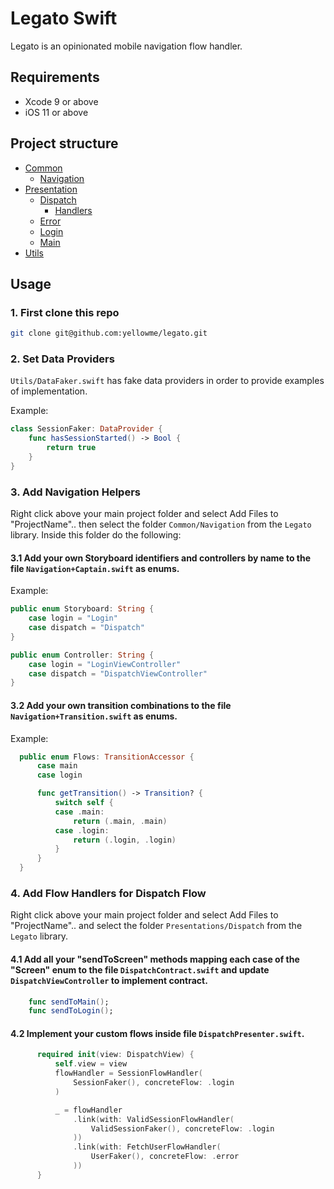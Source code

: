 # Legato Swift

Legato is an opinionated mobile navigation flow handler.

## Requirements
* Xcode 9 or above
* iOS 11 or above

## Project structure

* [Common](./Common)
  * [Navigation](./Navigation)
* [Presentation](./Presentation)
  * [Dispatch](./Presentation/Dispatch)
    * [Handlers](./Presentation/Dispatch/Handlers)
  * [Error](./Presentation/Error)
  * [Login](./Presentation/Login)
  * [Main](./Presentation/Main)
* [Utils](./Utils)


## Usage

### 1. First clone this repo

``` bash
git clone git@github.com:yellowme/legato.git
```
### 2. Set Data Providers

`Utils/DataFaker.swift` has fake data providers in order to provide examples of
implementation.

Example:

```swift
class SessionFaker: DataProvider {
    func hasSessionStarted() -> Bool {
        return true
    }
}
```


### 3. Add Navigation Helpers
Right click above your main project folder and select Add Files to "ProjectName".. then select the folder `Common/Navigation` from the `Legato` library. Inside this folder do the following:

  #### 3.1 Add your own Storyboard identifiers and controllers by name to the file `Navigation+Captain.swift` as enums.

  Example:

  ```swift
  public enum Storyboard: String {
      case login = "Login"
      case dispatch = "Dispatch"
  }

  public enum Controller: String {
      case login = "LoginViewController"
      case dispatch = "DispatchViewController"
  }
  ```

  #### 3.2 Add your own transition combinations to the file `Navigation+Transition.swift` as enums.

  Example:

  ```swift
    public enum Flows: TransitionAccessor {
        case main
        case login

        func getTransition() -> Transition? {
            switch self {
            case .main:
                return (.main, .main)
            case .login:
                return (.login, .login)
            }
        }
    }
  ```

### 4. Add Flow Handlers for Dispatch Flow
Right click above your main project folder and select Add Files to "ProjectName".. and select the folder `Presentations/Dispatch` from the `Legato` library.


  #### 4.1 Add all your "sendToScreen" methods mapping each case of the "Screen" enum to the file `DispatchContract.swift` and update `DispatchViewController` to implement contract.

```swift
    func sendToMain();
    func sendToLogin();
```

  #### 4.2 Implement your custom flows inside file `DispatchPresenter.swift`.

```swift
      required init(view: DispatchView) {
          self.view = view
          flowHandler = SessionFlowHandler(
              SessionFaker(), concreteFlow: .login
          )

          _ = flowHandler
              .link(with: ValidSessionFlowHandler(
                  ValidSessionFaker(), concreteFlow: .login
              ))
              .link(with: FetchUserFlowHandler(
                  UserFaker(), concreteFlow: .error
              ))
      }
```
